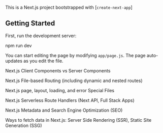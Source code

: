 This is a Next.js project bootstrapped with [`create-next-app`]

## Getting Started

First, run the development server:

npm run dev

You can start editing the page by modifying `app/page.js`. The page auto-updates as you edit the file.

Next.js Client Components vs Server Components

Next.js File-based Routing (including dynamic and nested routes)

Next.js page, layout, loading, and error Special Files

Next.js Serverless Route Handlers (Next API, Full Stack Apps)

Next.js Metadata and Search Engine Optimization (SEO)

Ways to fetch data in Next.js:
Server Side Rendering (SSR),
Static Site Generation (SSG)
